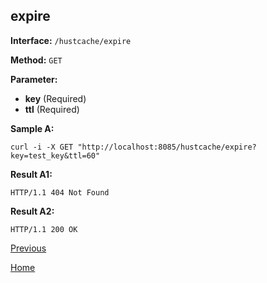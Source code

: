 ## expire ##

**Interface:** `/hustcache/expire`

**Method:** `GET`

**Parameter:** 

*  **key** (Required)    
*  **ttl** (Required)

**Sample A:**

    curl -i -X GET "http://localhost:8085/hustcache/expire?key=test_key&ttl=60"

**Result A1:**

	HTTP/1.1 404 Not Found
		
**Result A2:**

	HTTP/1.1 200 OK
	
[Previous](../hustcache.md)

[Home](../../../index.md)